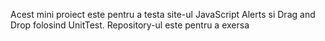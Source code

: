 Acest mini proiect este pentru a testa site-ul JavaScript Alerts si Drag and Drop folosind UnitTest.
Repository-ul este pentru a exersa
